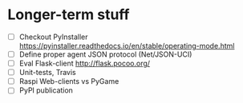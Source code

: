 # Longer-term stuff

- [ ] Checkout PyInstaller <https://pyinstaller.readthedocs.io/en/stable/operating-mode.html>
- [ ] Define proper agent JSON protocol (Net/JSON-UCI)
- [ ] Eval Flask-client <http://flask.pocoo.org/>
- [ ] Unit-tests, Travis
- [ ] Raspi Web-clients vs PyGame
- [ ] PyPI publication
